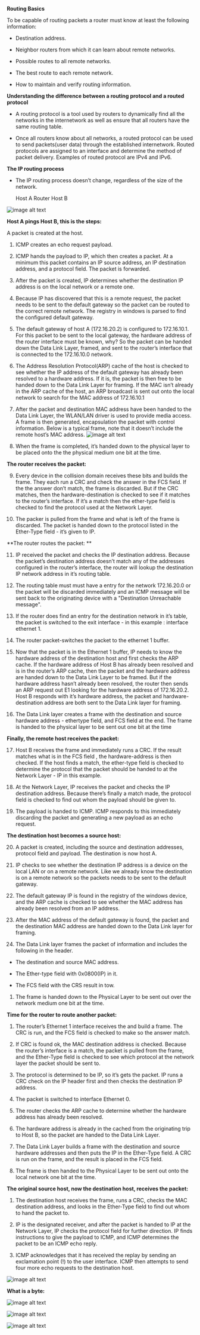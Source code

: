 **Routing Basics**

To be capable of routing packets a router must know at least the following information:

* Destination address.

* Neighbor routers from which it can learn about remote networks. 

* Possible routes to all remote networks.

* The best route to each remote network.

* How to maintain and verify routing information. 

**Understanding the difference between a routing protocol and a routed protocol**

* A routing protocol is a tool used by routers to dynamically find all the networks in the internetwork as well as ensure that all routers have the same routing table.

* Once all routers know about all networks, a routed protocol can be used to send packets(user data) through the established internetwork. Routed protocols are assigned to an interface and determine the method of packet delivery. Examples of routed protocol are IPv4 and IPv6.

**The IP routing process**

* The IP routing process doesn’t change, regardless of the size of the network.

     Host A                                       Router                                 Host B

![image alt text](https://i.imgur.com/Yjqax2G.png)

**Host A pings Host B, this is the steps:**

A packet is created at the host.

1. ICMP creates an echo request payload.

2. ICMP hands the payload to IP, which then creates a packet. At a minimum this packet contains an IP source address, an IP destination address, and a protocol field. The packet is forwarded.

3. After the packet is created, IP determines whether the destination IP address is on the local network or a remote one.

4. Because IP has discovered that this is a remote request, the packet needs to be sent to the default gateway so the packet can be routed to the correct remote network. The registry in windows is parsed to find the configured default gateway.

5. The default gateway of host A (172.16.20.2) is configured to 172.16.10.1. For this packet to be sent to the local gateway, the hardware address of the router interface must be known, why? So the packet can be handed down the Data Link Layer, framed, and sent to the router’s interface that is connected to the 172.16.10.0 network.

6. The Address Resolution Protocol(ARP) cache of the host is checked to see whether the IP address of the default gateway has already been resolved to a hardware address. If it is, the packet is then free to be handed down to the Data Link Layer for framing. If the MAC isn’t already in the ARP cache of the host, an ARP broadcast is sent out onto the local network to search for the MAC address of 172.16.10.1

7. After the packet and destination MAC address have been handed to the Data Link Layer, the WLAN/LAN driver is used to provide media access. A frame is then generated, encapsulation the packet with control information. Below is a typical frame, note that it doesn’t include the remote host’s MAC address. ![image alt text](https://i.imgur.com/H7iJqYz.png)

8. When the frame is completed, it’s handed down to the physical layer to be placed onto the  the physical medium one bit at the time.

**The router receives the packet:**

9. Every device in the collision domain receives these bits and builds the frame. They each run a CRC and check the answer in the FCS field. If the the answer don’t match, the frame is discarded. But if the CRC matches, then the hardware-destination is checked to see if it matches to the router’s interface. If it’s a match then the ether-type field is checked to find the protocol used at the Network Layer.

10. The packer is pulled from the frame and what is left of the frame is discarded. The packet is handed down to the protocol listed in the Ether-Type field - it’s given to IP.

**The router routes the packet: **

11. IP received the packet and checks the IP destination address. Because the packet’s destination address doesn’t match any of the addresses configured in the router’s interface, the router will lookup the destination IP network address in it’s routing table.

12. The routing table must must have a entry for the network 172.16.20.0 or the packet will be discarded immediately and an ICMP message will be sent back to the originating device with a "Destination Unreachable message".

13. If the router does find an entry for the destination network in it’s table, the packet is switched to the exit interface - in this example : interface ethernet 1.

14. The router packet-switches the packet to the ethernet 1 buffer.

15. Now that the packet is in the Ethernet 1 buffer, IP needs to know the hardware address of the destination host and first checks the ARP cache. If the hardware address of Host B has already been resolved and is in the router’s  ARP cache, then the packet and the hardware address are handed down to the Data Link Layer to be framed. But if the hardware address hasn’t already been resolved, the router then sends an ARP request out E1 looking for the hardware address of 172.16.20.2. Host B responds with it’s hardware address, the packet and hardware-destination address are both sent to the Data Link layer for framing.

16. The Data Link layer creates a frame with the destination and source hardware address - ethertype field, and FCS field at the end. The frame is handed to the physical layer to be sent out one bit at the time

**Finally, the remote host receives the packet:**

17.  Host B receives the frame and immediately runs a CRC. If the result matches what is in the FCS field , the hardware-address is then checked. If the host finds a match, the ether-type field is checked to determine the protocol that the packet should be handed to at the Network Layer - IP in this example.

18. At the Network Layer, IP receives the packet and checks the IP destination address. Because there’s finally a match made, the protocol field  is checked to find out whom the payload should be given to.

19. The payload is handed to ICMP. ICMP responds to this immediately discarding the packet and generating a new payload as an echo request.

**The destination host becomes a source host:**

20. A packet is created, including the source and destination addresses, protocol field and payload. The destination is now host A.

21. IP checks to see whether the destination IP address is a device on the local LAN or on a remote network. Like we already know the destination is on a remote network so the packets needs to be sent to the default gateway.

22. The default gateway IP is found in the registry of the windows device, and the ARP cache is checked to see whether the MAC address has already been resolved from an IP address.

23. After the MAC address of the default gateway is found, the packet and the destination MAC address are handed down to the Data Link layer for framing.

24. The Data Link layer frames the packet of information and includes the following in the header.

* The destination and source MAC address.

* The Ether-type field with 0x0800(IP) in it.

* The FCS field with the CRS result in tow.

1. The frame is handed down to the Physical Layer to be sent out over the network medium one bit at the time.

**Time for the router to route another packet:**

1. The router’s Ethernet 1 interface receives the and build a frame. The CRC is run, and the FCS field is checked to make so the answer match.

2. If CRC is found ok, the MAC destination address is checked. Because the router’s interface is a match, the packet is pulled from the frame, and the Ether-Type field is checked to see which protocol at the network layer the packet should be sent to.

3. The protocol is determined to be IP, so it’s gets the packet. IP runs a CRC check on the IP header first and then checks the destination IP address.

4. The packet is switched to interface Ethernet 0.

5. The router checks the ARP cache to determine whether the hardware address has already been resolved.

6. The hardware address is already in the cached from the originating trip to Host B, so the packet are handed to the Data Link Layer.

7. The Data Link Layer builds a frame with the destination and source hardware addresses and then puts the IP in the Ether-Type field. A CRC is run on the frame, and the result is placed in the FCS field.

8. The frame is then handed to the Physical Layer to be sent out onto the local network one bit at the time. 

**The original source host, now the destination host, receives the packet:**

1. The destination host receives the frame, runs a CRC, checks the MAC destination address, and looks in the Ether-Type field to find out whom to hand the packet to.

2. IP is the designated receiver, and after the packet is handed to IP at the Network Layer, IP checks the protocol field for further direction. IP finds instructions to give the payload to ICMP, and ICMP determines the packet to be an ICMP echo reply.

3. ICMP acknowledges that it has received the replay by sending an exclamation point (!) to the user interface. ICMP then attempts to send four more echo requests to the destination host.

                                                                                                                 
 ![image alt text](https://i.imgur.com/eJKPNiU.png)          

**What is a byte:**

![image alt text](https://i.imgur.com/1PteQwu.png)

![image alt text](https://i.imgur.com/Dua3xVL.png)

![image alt text](https://i.imgur.com/QEXxvK7.png)
